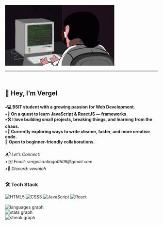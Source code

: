 <div align="left">
  <img src="coding.gif" alt="Hacker Cat" height="200" />
</div>

---
<br clear="both">

<h2 align="left">👋 Hey, I’m Vergel</h2>

###

<h4 align="left">•💻 BSIT student with a growing passion for Web Development.<br>•🚀 On a quest to learn JavaScript & ReactJS — frameworks.<br>•🛠 I love building small projects, breaking things, and learning from the chaos.<br>•🌱 Currently exploring ways to write cleaner, faster, and more creative code.<br>🤝 Open to beginner-friendly collaborations.</h4>

###

<h6 align="left">📬 Let’s Connect:<br> •✉️ Email: vergelsantiago0509@gmail.com<br>   •💬 Discord: vewnioh</h6>

###
### 🛠 Tech Stack
<div align="left">
  <img src="https://cdn.jsdelivr.net/gh/devicons/devicon/icons/html5/html5-original.svg" height="40" alt="HTML5" />
  <img src="https://cdn.jsdelivr.net/gh/devicons/devicon/icons/css3/css3-original.svg" height="40" alt="CSS3" />
  <img src="https://cdn.jsdelivr.net/gh/devicons/devicon/icons/javascript/javascript-original.svg" height="40" alt="JavaScript" />
  <img src="https://cdn.jsdelivr.net/gh/devicons/devicon/icons/react/react-original.svg" height="40" alt="React" />
</div>

<br clear="both">

<div align="left">
  <img src="https://github-readme-stats.vercel.app/api/top-langs?username=dev-vergent&locale=en&hide_title=true&layout=compact&card_width=320&langs_count=5&theme=vision-friendly-dark&hide_border=false&order=2" height="150" alt="languages graph" /> <br>
  <img src="https://github-readme-stats.vercel.app/api?username=dev-vergent&hide_title=false&hide_rank=false&show_icons=true&include_all_commits=true&count_private=true&disable_animations=false&theme=vision-friendly-dark&locale=en&hide_border=false&order=1" height="150" alt="stats graph" /> <br>
  <img src="https://streak-stats.demolab.com?user=dev-vergent&locale=en&mode=daily&theme=vision-friendly-dark&hide_border=false&border_radius=5&order=3" height="150" alt="streak graph"  />
</div>

###
